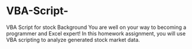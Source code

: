 # VBA-Script-
VBA Script for stock
Background
You are well on your way to becoming a programmer and Excel expert! In this homework assignment, you will use VBA scripting to analyze generated stock market data.
